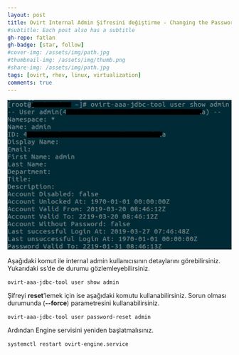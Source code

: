 ```yaml
---
layout: post
title: Ovirt Internal Admin Şifresini değiştirme - Changing the Password for admin@internal(ovirt admin@internal password change)
#subtitle: Each post also has a subtitle
gh-repo: fatlan
gh-badge: [star, follow]
#cover-img: /assets/img/path.jpg
#thumbnail-img: /assets/img/thumb.png
#share-img: /assets/img/path.jpg
tags: [ovirt, rhev, linux, virtualization]
comments: true
---
```

![Crepe](assets/img/ovirt-ad-pc/ov-pass-adc01.png)

Aşağıdaki komut ile internal admin kullanıcısının detaylarını görebilirsiniz. Yukarıdaki ss’de de durumu gözlemleyebilirsiniz.

~~~
ovirt-aaa-jdbc-tool user show admin
~~~

Şifreyi **reset**’lemek için ise aşağıdaki komutu kullanabilirsiniz. Sorun olması durumunda (**--force**) parametresini kullanabilirsiniz.

~~~
ovirt-aaa-jdbc-tool user password-reset admin
~~~

Ardından Engine servisini yeniden başlatmalısınız.

~~~
systemctl restart ovirt-engine.service
~~~
